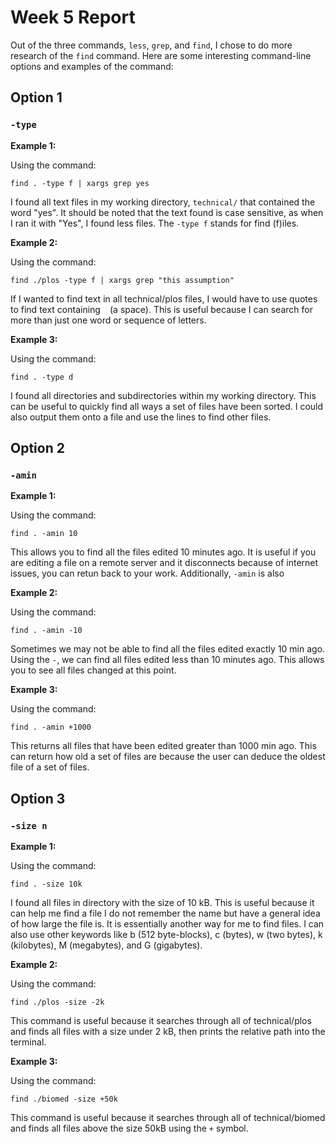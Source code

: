 # Week 5 Report

Out of the three commands, `less`, `grep`, and `find`, I chose to do more research of the `find` command. Here are some interesting command-line options and examples of the command:

## Option 1
### `-type`

**Example 1:** 

Using the command:
```
find . -type f | xargs grep yes
```

I found all text files in my working directory, `technical/` that contained the word "yes". It should be noted that the text found is case sensitive, as when I ran it with "Yes", I found less files. The `-type f` stands for find (f)iles. 

**Example 2:** 

Using the command:
```
find ./plos -type f | xargs grep "this assumption"
```

If I wanted to find text in all technical/plos files, I would have to use quotes to find text containing ` ` (a space). This is useful because I can search for more than just one word or sequence of letters.


**Example 3:** 

Using the command:

```
find . -type d
```

I found all directories and subdirectories within my working directory. This can be useful to quickly find all ways a set of files have been sorted. I could also output them onto a file and use the lines to find other files.

## Option 2
### `-amin`

**Example 1:**

Using the command:
```
find . -amin 10 
```
This allows you to find all the files edited 10 minutes ago. It is useful if you are editing a file on a remote server and it disconnects because of internet issues, you can retun back to your work. Additionally, `-amin` is also 

**Example 2:**

Using the command:
```
find . -amin -10
```

Sometimes we may not be able to find all the files edited exactly 10 min ago. Using the `-`, we can find all files edited less than 10 minutes ago. This allows you to see all files changed at this point.

**Example 3:**

Using the command:
```
find . -amin +1000
```

This returns all files that have been edited greater than 1000 min ago. This can return how old a set of files are because the user can deduce the oldest file of a set of files.


## Option 3
### `-size n`

**Example 1:**

Using the command:

```
find . -size 10k
```

I found all files in directory with the size of 10 kB. This is useful because it can help me find a file I do not remember the name but have a general idea of how large the file is. It is essentially another way for me to find files. I can also use other keywords like b (512 byte-blocks), c (bytes),  w (two bytes), k (kilobytes), M (megabytes), and G (gigabytes).

**Example 2:**

Using the command:
```
find ./plos -size -2k
```

This command is useful because it searches through all of technical/plos and finds all files with a size under 2 kB, then prints the relative path into the terminal.

**Example 3:**

Using the command:
```
find ./biomed -size +50k
```

This command is useful because it searches through all of technical/biomed and finds all files above the size 50kB using the `+` symbol.
